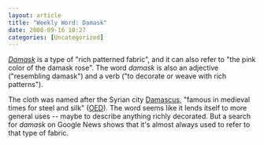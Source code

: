 ```yaml
---
layout: article
title: "Weekly Word: Damask"
date: 2008-09-16 10:27
categories: [Uncategorized]
---
```

<em><a href="http://dictionary.reference.com/browse/damask">Damask</a></em> is a type of "rich patterned fabric", and it can also refer to "the pink color of the damask rose". The word <em>damask</em> is also an adjective ("resembling damask") and a verb ("to decorate or weave with rich patterns").

The cloth was named after the Syrian city <a href="http://www.telegraph.co.uk/travel/artsandculture/2824926/Damascus-Syria-Road-to-enchantment.html" title="An article about visiting the city Damascus">Damascus</a>, "famous in medieval times for steel and silk" (<a href="http://www.etymonline.com/index.php?term=damask" title="Damask - Online Etymology Dictionary">OED</a>). The word seems like it lends itself to more general uses -- maybe to describe anything richly decorated. But a search for <em>damask</em> on Google News shows that it's almost always used to refer to that type of fabric.
